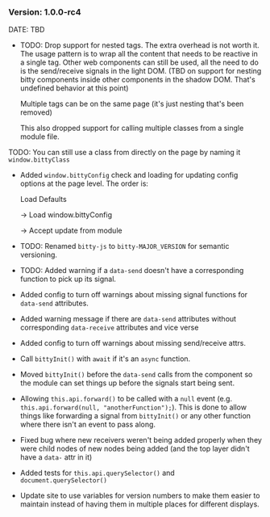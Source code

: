 ### Version: 1.0.0-rc4

DATE: TBD

- TODO: Drop support for nested tags. 
The extra overhead is not worth it.
The usage pattern is to wrap all the
content that needs to be reactive 
in a single tag. Other web components
can still be used, all the need to
do is the send/receive signals 
in the light DOM. (TBD on support
for nesting bitty components inside
other components in the shadow DOM. 
That's undefined behavior at this point) 

  Multiple tags can be on the same
  page (it's just nesting that's been 
  removed)

  This also dropped support for
calling multiple classes from 
a single module file. 

TODO: You can still use a class from 
directly on the page by naming
it `window.bittyClass`

- Added `window.bittyConfig` check and
loading for updating config options at
the page level. The order is:

  Load Defaults 

  -> Load window.bittyConfig 

  -> Accept update from module

- TODO: Renamed `bitty-js` to `bitty-MAJOR_VERSION`
for semantic versioning. 

- TODO: Added warning if a `data-send`
doesn't have a corresponding function
to pick up its signal.

- Added config to turn off warnings
about missing signal functions 
for `data-send` attributes. 

- Added warning message if there are
`data-send` attributes without corresponding
`data-receive` attributes and vice verse

- Added config to turn off warnings
about missing send/receive attrs.

- Call `bittyInit()` with `await`
if it's an `async` function. 

- Moved `bittyInit()` before the `data-send`
calls from the component so the module
can set things up before the signals 
start being sent.

- Allowing `this.api.forward()` to be called
with a `null` event (e.g. 
`this.api.forward(null, "anotherFunction");`). 
This is done to allow things like forwarding
a signal from `bittyInit()` or any other
function where there isn't an event to pass
along.

- Fixed bug where new receivers weren't
being added properly when they were child
nodes of new nodes being added (and
the top layer didn't have a `data-` attr
in it)

- Added tests for `this.api.querySelector()`
and `document.querySelector()`

- Update site to use variables for version
numbers to make them easier to maintain
instead of having them in multiple places
for different displays. 



